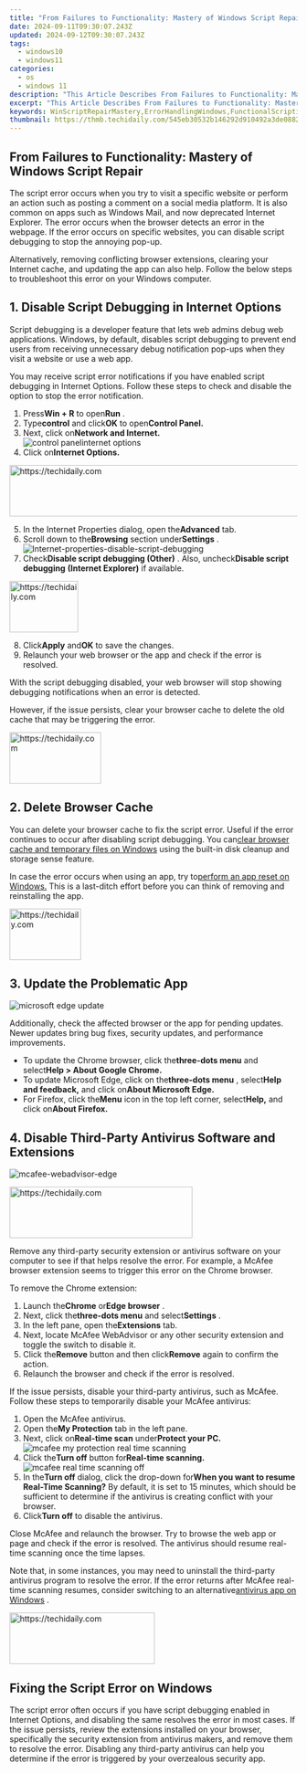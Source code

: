```yaml
---
title: "From Failures to Functionality: Mastery of Windows Script Repair"
date: 2024-09-11T09:30:07.243Z
updated: 2024-09-12T09:30:07.243Z
tags:
  - windows10
  - windows11
categories:
  - os
  - windows 11
description: "This Article Describes From Failures to Functionality: Mastery of Windows Script Repair"
excerpt: "This Article Describes From Failures to Functionality: Mastery of Windows Script Repair"
keywords: WinScriptRepairMastery,ErrorHandlingWindows,FunctionalScriptingWin,ScriptRepairBasics,FailuresToFunctionsWin,WindowsScriptTroubleshoot,MasteringScriptCorrection
thumbnail: https://thmb.techidaily.com/545eb30532b146292d910492a3de0882f942d02de7b5ef10d79d0e3f377f7561.jpg
---
```


## From Failures to Functionality: Mastery of Windows Script Repair

 The script error occurs when you try to visit a specific website or perform an action such as posting a comment on a social media platform. It is also common on apps such as Windows Mail, and now deprecated Internet Explorer. The error occurs when the browser detects an error in the webpage. If the error occurs on specific websites, you can disable script debugging to stop the annoying pop-up.

 Alternatively, removing conflicting browser extensions, clearing your Internet cache, and updating the app can also help. Follow the below steps to troubleshoot this error on your Windows computer.

## 1\. Disable Script Debugging in Internet Options

 Script debugging is a developer feature that lets web admins debug web applications. Windows, by default, disables script debugging to prevent end users from receiving unnecessary debug notification pop-ups when they visit a website or use a web app.

 You may receive script error notifications if you have enabled script debugging in Internet Options. Follow these steps to check and disable the option to stop the error notification.

1. Press**Win + R** to open**Run** .
2. Type**control** and click**OK** to open**Control Panel.**
3. Next, click on**Network and Internet.**  
![control panelinternet options](https://static1.makeuseofimages.com/wordpress/wp-content/uploads/2023/02/control-panelinternet-options.jpg)
4. Click on**Internet Options.**

<!-- affiliate ads begin -->
<a href="https://ephamedtechinc.pxf.io/c/5597632/2136618/26400" target="_top" id="2136618">
  <img src="//a.impactradius-go.com/display-ad/26400-2136618" border="0" alt="https://techidaily.com" width="728" height="90"/>
</a>
<img height="0" width="0" src="https://ephamedtechinc.pxf.io/i/5597632/2136618/26400" style="position:absolute;visibility:hidden;" border="0" />
<!-- affiliate ads end -->

5. In the Internet Properties dialog, open the**Advanced** tab.
6. Scroll down to the**Browsing** section under**Settings** .  
![Internet-properties-disable-script-debugging](https://static1.makeuseofimages.com/wordpress/wp-content/uploads/2023/02/interenet-properties-disable-script-debugging.jpg)
7. Check**Disable script debugging (Other)** . Also, uncheck**Disable script debugging** **(Internet Explorer)** if available.

<!-- affiliate ads begin -->
<a href="https://25home.pxf.io/c/5597632/2123466/16836" target="_top" id="2123466">
  <img src="//a.impactradius-go.com/display-ad/16836-2123466" border="0" alt="https://techidaily.com" width="120" height="90"/>
</a>
<img height="0" width="0" src="https://25home.pxf.io/i/5597632/2123466/16836" style="position:absolute;visibility:hidden;" border="0" />
<!-- affiliate ads end -->

8. Click**Apply** and**OK** to save the changes.
9. Relaunch your web browser or the app and check if the error is resolved.

 With the script debugging disabled, your web browser will stop showing debugging notifications when an error is detected.

 However, if the issue persists, clear your browser cache to delete the old cache that may be triggering the error.

<!-- affiliate ads begin -->
<a href="https://aligracehair.sjv.io/c/5597632/2115928/19272" target="_top" id="2115928">
  <img src="//a.impactradius-go.com/display-ad/19272-2115928" border="0" alt="https://techidaily.com" width="160" height="90"/>
</a>
<img height="0" width="0" src="https://aligracehair.sjv.io/i/5597632/2115928/19272" style="position:absolute;visibility:hidden;" border="0" />
<!-- affiliate ads end -->

## 2\. Delete Browser Cache

 You can delete your browser cache to fix the script error. Useful if the error continues to occur after disabling script debugging. You can[clear browser cache and temporary files on Windows](https://www.makeuseof.com/windows-11-clear-caches/) using the built-in disk cleanup and storage sense feature.

 In case the error occurs when using an app, try to[perform an app reset on Windows.](https://www.makeuseof.com/windows-reset-app/) This is a last-ditch effort before you can think of removing and reinstalling the app.

<!-- affiliate ads begin -->
<a href="https://aligracehair.sjv.io/c/5597632/2135395/19272" target="_top" id="2135395">
  <img src="//a.impactradius-go.com/display-ad/19272-2135395" border="0" alt="https://techidaily.com" width="125" height="90"/>
</a>
<img height="0" width="0" src="https://aligracehair.sjv.io/i/5597632/2135395/19272" style="position:absolute;visibility:hidden;" border="0" />
<!-- affiliate ads end -->

## 3\. Update the Problematic App

![microsoft edge update](https://static1.makeuseofimages.com/wordpress/wp-content/uploads/2023/02/mcirosoft-edge-update.jpg)

 Additionally, check the affected browser or the app for pending updates. Newer updates bring bug fixes, security updates, and performance improvements.

* To update the Chrome browser, click the**three-dots menu** and select**Help > About Google Chrome.**
* To update Microsoft Edge, click on the**three-dots menu** , select**Help and feedback,** and click on**About Microsoft Edge.**
* For Firefox, click the**Menu** icon in the top left corner, select**Help,** and click on**About Firefox.**

## 4\. Disable Third-Party Antivirus Software and Extensions

![mcafee-webadvisor-edge](https://static1.makeuseofimages.com/wordpress/wp-content/uploads/2023/02/mcafee-webadvisor-edge.jpg)

<!-- affiliate ads begin -->
<a href="https://bluettius.sjv.io/c/5597632/2139109/17108" target="_top" id="2139109">
  <img src="//a.impactradius-go.com/display-ad/17108-2139109" border="0" alt="https://techidaily.com" width="320" height="90"/>
</a>
<img height="0" width="0" src="https://bluettius.sjv.io/i/5597632/2139109/17108" style="position:absolute;visibility:hidden;" border="0" />
<!-- affiliate ads end -->

 Remove any third-party security extension or antivirus software on your computer to see if that helps resolve the error. For example, a McAfee browser extension seems to trigger this error on the Chrome browser.

To remove the Chrome extension:

1. Launch the**Chrome** or**Edge browser** .
2. Next, click the**three-dots menu** and select**Settings** .
3. In the left pane, open the**Extensions** tab.
4. Next, locate McAfee WebAdvisor or any other security extension and toggle the switch to disable it.
5. Click the**Remove** button and then click**Remove** again to confirm the action.
6. Relaunch the browser and check if the error is resolved.

 If the issue persists, disable your third-party antivirus, such as McAfee. Follow these steps to temporarily disable your McAfee antivirus:

1. Open the McAfee antivirus.
2. Open the**My Protection** tab in the left pane.
3. Next, click on**Real-time scan** under**Protect your PC.**  
![mcafee my protection real time scanning](https://static1.makeuseofimages.com/wordpress/wp-content/uploads/2023/02/mcafee-my-protection-real-time-scanning.jpg)
4. Click the**Turn off** button for**Real-time scanning.**  
![mcafee real time scanning off](https://static1.makeuseofimages.com/wordpress/wp-content/uploads/2023/02/mcafee-real-time-scanning-off.jpg)
5. In the**Turn off** dialog, click the drop-down for**When you want to resume Real-Time Scanning?** By default, it is set to 15 minutes, which should be sufficient to determine if the antivirus is creating conflict with your browser.
6. Click**Turn off** to disable the antivirus.

 Close McAfee and relaunch the browser. Try to browse the web app or page and check if the error is resolved. The antivirus should resume real-time scanning once the time lapses.

 Note that, in some instances, you may need to uninstall the third-party antivirus program to resolve the error. If the error returns after McAfee real-time scanning resumes, consider switching to an alternative[antivirus app on Windows](https://www.makeuseof.com/windows-11-antivirus-apps/) .

<!-- affiliate ads begin -->
<a href="https://25home.pxf.io/c/5597632/2123473/16836" target="_top" id="2123473">
  <img src="//a.impactradius-go.com/display-ad/16836-2123473" border="0" alt="https://techidaily.com" width="254" height="90"/>
</a>
<img height="0" width="0" src="https://25home.pxf.io/i/5597632/2123473/16836" style="position:absolute;visibility:hidden;" border="0" />
<!-- affiliate ads end -->

## Fixing the Script Error on Windows

 The script error often occurs if you have script debugging enabled in Internet Options, and disabling the same resolves the error in most cases. If the issue persists, review the extensions installed on your browser, specifically the security extension from antivirus makers, and remove them to resolve the error. Disabling any third-party antivirus can help you determine if the error is triggered by your overzealous security app.

<ins class="adsbygoogle"
     style="display:block"
     data-ad-format="autorelaxed"
     data-ad-client="ca-pub-7571918770474297"
     data-ad-slot="1223367746"></ins>

<ins class="adsbygoogle"
     style="display:block"
     data-ad-client="ca-pub-7571918770474297"
     data-ad-slot="8358498916"
     data-ad-format="auto"
     data-full-width-responsive="true"></ins>


